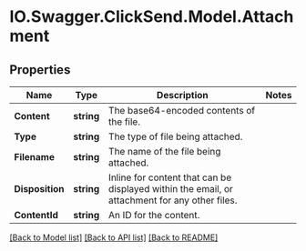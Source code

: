 # IO.Swagger.ClickSend.Model.Attachment
## Properties

Name | Type | Description | Notes
------------ | ------------- | ------------- | -------------
**Content** | **string** | The base64-encoded contents of the file. | 
**Type** | **string** | The type of file being attached. | 
**Filename** | **string** | The name of the file being attached. | 
**Disposition** | **string** | Inline for content that can be displayed within the email, or attachment for any other files. | 
**ContentId** | **string** | An ID for the content. | 

[[Back to Model list]](../README.md#documentation-for-models) [[Back to API list]](../README.md#documentation-for-api-endpoints) [[Back to README]](../README.md)

